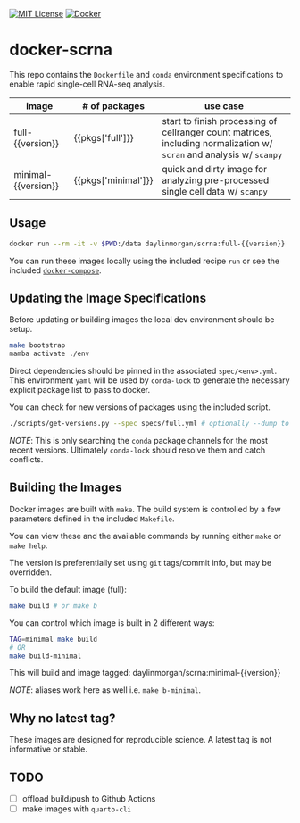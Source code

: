 <!-- DO NOT EDIT BY HAND -->
<!-- Edit tmpl/README.tmpl.md -->
<!-- to regenerate: make README.md -->

[![MIT License][license-shield]][license-url]
[![Docker][docker-shield]][docker-url]

# docker-scrna

This repo contains the `Dockerfile` and `conda` environment specifications to enable rapid single-cell RNA-seq analysis.

| image | # of packages | use case |
|---|---|---|
|full-{{version}}| {{pkgs['full']}} | start to finish processing of cellranger count matrices, including normalization w/ `scran` and analysis w/ `scanpy` |
|minimal-{{version}} | {{pkgs['minimal']}} | quick and dirty image for analyzing pre-processed single cell data w/ `scanpy`

## Usage

```bash
docker run --rm -it -v $PWD:/data daylinmorgan/scrna:full-{{version}}
```

You can run these images locally using the included recipe `run` or see the included [`docker-compose`](./docker-compose.yml).

## Updating the Image Specifications

Before updating or building images the local dev environment should be setup.

```bash
make bootstrap
mamba activate ./env
```

Direct dependencies should be pinned in the associated `spec/<env>.yml`.
This environment `yaml` will be used by `conda-lock`
to generate the necessary explicit package list to pass to docker.

You can check for new versions of packages using the included script.

```bash
./scripts/get-versions.py --spec specs/full.yml # optionally --dump to output a new yaml with max versions
```

*NOTE*: This is only searching the `conda` package channels for the most recent versions. Ultimately
`conda-lock` should resolve them and catch conflicts.

## Building the Images

Docker images are built with `make`.
The build system is controlled by a few parameters defined in the included `Makefile`.

You can view these and the available commands by running either `make` or `make help`.

The version is preferentially set using `git` tags/commit info, but may be overridden.

To build the default image (full):

```bash
make build # or make b
```

You can control which image is built in 2 different ways:
```bash
TAG=minimal make build
# OR
make build-minimal
```
This will build and image tagged: daylinmorgan/scrna:minimal-{{version}}

*NOTE*: aliases work here as well i.e. `make b-minimal`.

## Why no latest tag?

These images are designed for reproducible science. A latest tag is not informative or stable.

## TODO

- [ ] offload build/push to Github Actions
- [ ] make images with `quarto-cli`

<!-- [docker-shield]: https://img.shields.io/docker/v/daylinmorgan/scrna?label=docker -->
[docker-shield]: https://img.shields.io/badge/Docker-2CA5E0?&logo=docker&logoColor=white
[docker-url]: https://hub.docker.com/repository/docker/daylinmorgan/scrna
[license-shield]: https://img.shields.io/github/license/daylinmorgan/docker-scrna.svg
[license-url]: https://github.com/daylinmorgan/docker-scrna/blob/main/LICENSE
